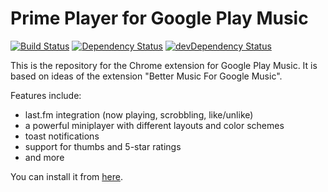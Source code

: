 # Prime Player for Google Play Music

[![Build Status](https://travis-ci.org/svenackermann/Prime-Player-Google-Play-Music.svg?branch=develop)](https://travis-ci.org/svenackermann/Prime-Player-Google-Play-Music)
[![Dependency Status](https://david-dm.org/svenackermann/Prime-Player-Google-Play-Music.svg)](https://david-dm.org/svenackermann/Prime-Player-Google-Play-Music)
[![devDependency Status](https://david-dm.org/svenackermann/Prime-Player-Google-Play-Music/dev-status.svg)](https://david-dm.org/svenackermann/Prime-Player-Google-Play-Music#info=devDependencies)

This is the repository for the Chrome extension for Google Play Music.
It is based on ideas of the extension "Better Music For Google Music".

Features include:

* last.fm integration (now playing, scrobbling, like/unlike)
* a powerful miniplayer with different layouts and color schemes
* toast notifications
* support for thumbs and 5-star ratings
* and more

You can install it from [here](https://chrome.google.com/webstore/detail/prime-player-for-google-p/npngaakpdgeaajbnidkkginekmnaejbi).
